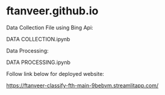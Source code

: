 # ftanveer.github.io


Data Collection File using Bing Api:

DATA COLLECTION.ipynb

Data Processing:

DATA PROCESSING.ipynb

Follow link below for deployed  website:

https://ftanveer-classify-fth-main-9bebvm.streamlitapp.com/


